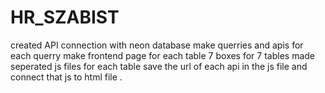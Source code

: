 # HR_SZABIST
created API connection with neon database
make querries and apis for each querry
make frontend page for each table 
7 boxes for 7 tables 
made seperated js files for each table 
save the url of each api in the js file and connect that js to html file .